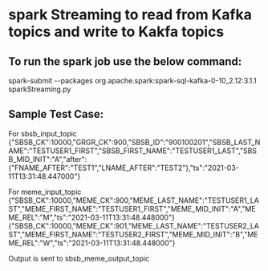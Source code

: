 # spark Streaming to read from Kafka topics and write to Kakfa topics

## To run the spark job use the below command:

spark-submit --packages org.apache.spark:spark-sql-kafka-0-10_2.12:3.1.1 sparkStreaming.py


## Sample Test Case:

For sbsb_input_topic
{"SBSB_CK":10000,"GRGR_CK":900,"SBSB_ID":"900100201","SBSB_LAST_NAME":"TESTUSER1_FIRST","SBSB_FIRST_NAME":"TESTUSER1_LAST","SBSB_MID_INIT":"A","after":{"FNAME_AFTER":"TEST1","LNAME_AFTER":"TEST2"},"ts":"2021-03-11T13:31:48.447000"}

For meme_input_topic
{"SBSB_CK":10000,"MEME_CK":900,"MEME_LAST_NAME":"TESTUSER1_LAST","MEME_FIRST_NAME":"TESTUSER1_FIRST","MEME_MID_INIT":"A","MEME_REL":"M","ts":"2021-03-11T13:31:48.448000"}
{"SBSB_CK":10000,"MEME_CK":901,"MEME_LAST_NAME":"TESTUSER2_LAST","MEME_FIRST_NAME":"TESTUSER2_FIRST","MEME_MID_INIT":"B","MEME_REL":"W","ts":"2021-03-11T13:31:48.448000"}

Output is sent to sbsb_meme_output_topic
